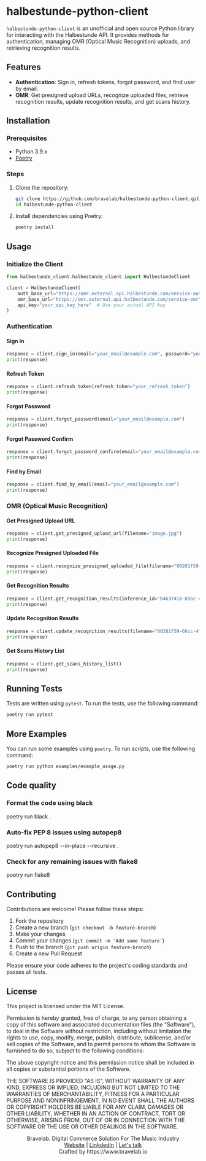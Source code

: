 
# halbestunde-python-client

`halbestunde-python-client` is an unofficial and open source Python library for interacting with the Halbestunde API. It provides methods for authentication, managing OMR (Optical Music Recognition) uploads, and retrieving recognition results.

## Features

- **Authentication**: Sign in, refresh tokens, forgot password, and find user by email.
- **OMR**: Get presigned upload URLs, recognize uploaded files, retrieve recognition results, update recognition results, and get scans history.

## Installation

### Prerequisites

- Python 3.9.x
- [Poetry](https://python-poetry.org/)

### Steps

1. Clone the repository:
   ```bash
   git clone https://github.com/bravelab/halbestunde-python-client.git
   cd halbestunde-python-client
   ```

2. Install dependencies using Poetry:
   ```bash
   poetry install
   ```

## Usage

### Initialize the Client

```python
from halbestunde_client.halbestunde_client import HalbestundeClient

client = HalbestundeClient(
    auth_base_url="https://omr.external.api.halbestunde.com/service-auth",
    omr_base_url="https://omr.external.api.halbestunde.com/service-omr",
    api_key="your_api_key_here"  # Use your actual API key
)
```

### Authentication

#### Sign In

```python
response = client.sign_in(email="your_email@example.com", password="your_password")
print(response)
```

#### Refresh Token

```python
response = client.refresh_token(refresh_token="your_refresh_token")
print(response)
```

#### Forgot Password

```python
response = client.forgot_password(email="your_email@example.com")
print(response)
```

#### Forgot Password Confirm

```python
response = client.forgot_password_confirm(email="your_email@example.com", password="new_password", code="confirmation_code")
print(response)
```

#### Find by Email

```python
response = client.find_by_email(email="your_email@example.com")
print(response)
```

### OMR (Optical Music Recognition)

#### Get Presigned Upload URL

```python
response = client.get_presigned_upload_url(filename="image.jpg")
print(response)
```

#### Recognize Presigned Uploaded File

```python
response = client.recognize_presigned_uploaded_file(filename="00281f59-66cc-4fb3-bd94-43bd83f9c3fa.jpg")
print(response)
```

#### Get Recognition Results

```python
response = client.get_recognition_results(inference_id="b4637410-65bc-44e8-9841-ea292c874615")
print(response)
```

#### Update Recognition Results

```python
response = client.update_recognition_results(filename="00281f59-66cc-4fb3-bd94-43bd83f9c3fa.pdf")
print(response)
```

#### Get Scans History List

```python
response = client.get_scans_history_list()
print(response)
```

## Running Tests

Tests are written using `pytest`. To run the tests, use the following command:

```bash
poetry run pytest
```

## More Examples

You can run some examples using `poetry`. To run scripts, use the following command:

```bash
poetry run python examples/example_usage.py
```

## Code quality
### Format the code using black
poetry run black .

### Auto-fix PEP 8 issues using autopep8
poetry run autopep8 --in-place --recursive .

### Check for any remaining issues with flake8
poetry run flake8

## Contributing

Contributions are welcome! Please follow these steps:

1. Fork the repository
2. Create a new branch (`git checkout -b feature-branch`)
3. Make your changes
4. Commit your changes (`git commit -m 'Add some feature'`)
5. Push to the branch (`git push origin feature-branch`)
6. Create a new Pull Request

Please ensure your code adheres to the project's coding standards and passes all tests.

## License

This project is licensed under the MIT License.

Permission is hereby granted, free of charge, to any person obtaining a copy
of this software and associated documentation files (the "Software"), to deal
in the Software without restriction, including without limitation the rights
to use, copy, modify, merge, publish, distribute, sublicense, and/or sell
copies of the Software, and to permit persons to whom the Software is
furnished to do so, subject to the following conditions:

The above copyright notice and this permission notice shall be included in all
copies or substantial portions of the Software.

THE SOFTWARE IS PROVIDED "AS IS", WITHOUT WARRANTY OF ANY KIND, EXPRESS OR
IMPLIED, INCLUDING BUT NOT LIMITED TO THE WARRANTIES OF MERCHANTABILITY,
FITNESS FOR A PARTICULAR PURPOSE AND NONINFRINGEMENT. IN NO EVENT SHALL THE
AUTHORS OR COPYRIGHT HOLDERS BE LIABLE FOR ANY CLAIM, DAMAGES OR OTHER
LIABILITY, WHETHER IN AN ACTION OF CONTRACT, TORT OR OTHERWISE, ARISING FROM,
OUT OF OR IN CONNECTION WITH THE SOFTWARE OR THE USE OR OTHER DEALINGS IN THE
SOFTWARE.

<div align="center">
  Bravelab. Digital Commerce Solution For The Music Industry<br>
  <a href="https://www.bravelab.io/">Website</a>
  <span> | </span>
  <a href="https://linkedin.com/company/bravelab.io">LinkdedIn</a><span> | </span>
  <a href="mailto:office@bravelab.io">Let's talk</a><br>
  Crafted by https://www.bravelab.io
</div>

